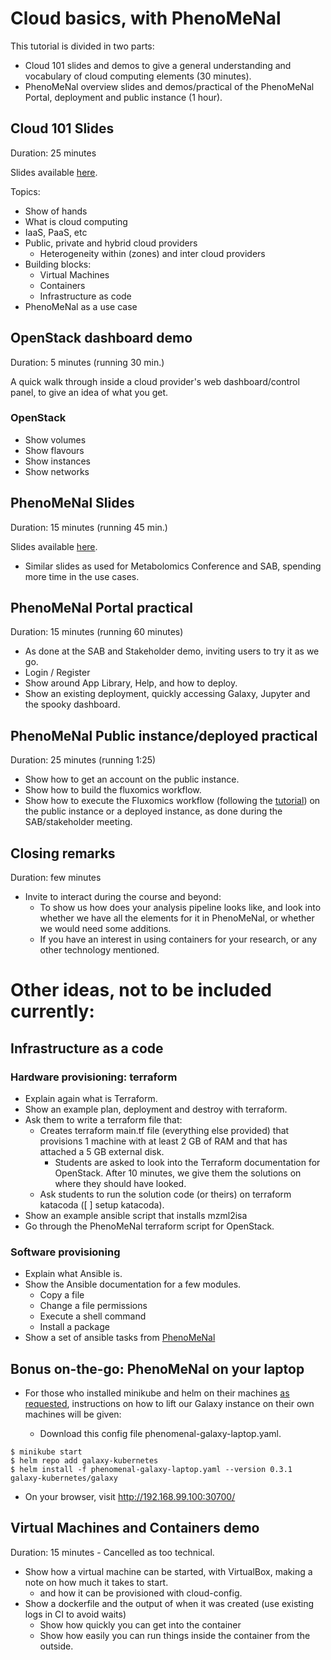 # Cloud basics, with PhenoMeNal

This tutorial is divided in two parts: 
- Cloud 101 slides and demos to give a general understanding and vocabulary of cloud computing elements (30 minutes).
- PhenoMeNal overview slides and demos/practical of the PhenoMeNal Portal, deployment and public instance (1 hour).

## Cloud 101 Slides

Duration: 25 minutes

Slides available [here](https://drive.google.com/open?id=0B3GjpBpPCNBcMEpfT1ZBMmtqS1E).

Topics:
- Show of hands
- What is cloud computing
- IaaS, PaaS, etc
- Public, private and hybrid cloud providers
  - Heterogeneity within (zones) and inter cloud providers
- Building blocks:
  - Virtual Machines
  - Containers
  - Infrastructure as code
- PhenoMeNal as a use case


## OpenStack dashboard demo

Duration: 5 minutes (running 30 min.)

A quick walk through inside a cloud provider's web dashboard/control panel, to give an idea of what you get.

### OpenStack

- Show volumes
- Show flavours
- Show instances
- Show networks

## PhenoMeNal Slides

Duration: 15 minutes (running 45 min.)

Slides available [here](https://drive.google.com/open?id=0B3GjpBpPCNBcZks2cEVzYURBT1k).

- Similar slides as used for Metabolomics Conference and SAB, spending more time in the use cases.

## PhenoMeNal Portal practical

Duration: 15 minutes (running 60 minutes)

- As done at the SAB and Stakeholder demo, inviting users to try it as we go.
- Login / Register
- Show around App Library, Help, and how to deploy.
- Show an existing deployment, quickly accessing Galaxy, Jupyter and the spooky dashboard.

## PhenoMeNal Public instance/deployed practical

Duration: 25 minutes (running 1:25)

- Show how to get an account on the public instance.
- Show how to build the fluxomics workflow.
- Show how to execute the Fluxomics workflow (following the [tutorial](https://github.com/phnmnl/phenomenal-h2020/wiki/fluxomics-workflow)) on the public instance or a deployed instance, as done during the SAB/stakeholder meeting.


## Closing remarks

Duration: few minutes

- Invite to interact during the course and beyond:
  - To show us how does your analysis pipeline looks like, and look into whether we have all the elements for it in PhenoMeNal, or whether we would need some additions.
  - If you have an interest in using containers for your research, or any other technology mentioned.




# Other ideas, not to be included currently:

## Infrastructure as a code

### Hardware provisioning: terraform

- Explain again what is Terraform.
- Show an example plan, deployment and destroy with terraform.
- Ask them to write a terraform file that:
  - Creates terraform main.tf file (everything else provided) that provisions 1 machine with at least 2 GB of RAM and that has attached a 5 GB external disk.
    - Students are asked to look into the Terraform documentation for OpenStack. After 10 minutes, we give them the solutions on where they should have looked.
  - Ask students to run the solution code (or theirs) on terraform katacoda ([ ] setup katacoda).
- Show an example ansible script that installs mzml2isa
- Go through the PhenoMeNal terraform script for OpenStack.

### Software provisioning

- Explain what Ansible is.
- Show the Ansible documentation for a few modules.
  - Copy a file
  - Change a file permissions
  - Execute a shell command
  - Install a package
- Show a set of ansible tasks from [PhenoMeNal](https://github.com/phnmnl/container-galaxy-k8s-runtime/blob/develop/ansible/set-galaxy-config-values.yaml)

## Bonus on-the-go: PhenoMeNal on your laptop

- For those who installed minikube and helm on their machines [as requested](installation_requests.md), instructions on how to lift our Galaxy instance on their own machines will be given:

  - Download this config file phenomenal-galaxy-laptop.yaml.

```
$ minikube start 
$ helm repo add galaxy-kubernetes
$ helm install -f phenomenal-galaxy-laptop.yaml --version 0.3.1 galaxy-kubernetes/galaxy
```
  - On your browser, visit http://192.168.99.100:30700/

## Virtual Machines and Containers demo

Duration: 15 minutes - Cancelled as too technical.

- Show how a virtual machine can be started, with VirtualBox, making a note on how much it takes to start.
  - and how it can be provisioned with cloud-config. 
- Show a dockerfile and the output of when it was created (use existing logs in CI to avoid waits)
  - Show how quickly you can get into the container
  - Show how easily you can run things inside the container from the outside.

  
